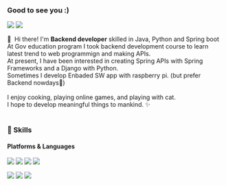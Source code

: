### Good to see you :)
<p>
  <a href="http://britanniae.egloos.com/" target="_blank"><img src="https://img.shields.io/badge/Tech_Blog-DD0B78?style=flat-square&logo=GitHub%20Sponsors&logoColor=white"/></a>
  <a href="mailto:lgs2561480@me.com" target="_blank"><img src="https://img.shields.io/badge/lgs2561480@me.com-EA4335?style=flat-square&logo=icloud&logoColor=white"/></a>
</p>

<p>
  👋&nbsp; Hi there! I'm <b>Backend developer</b> skilled in Java, Python and Spring boot<br/>
  At Gov education program I took backend development course to learn latest trend to web programmign and making APIs.<br/>
  At present, I have been interested in creating Spring APIs with Spring Frameworks and a Django with Python.<br/>
  Sometimes I develop Enbaded SW app with raspberry pi. (but prefer Backend nowdays💖)<br/><br/>
  I enjoy cooking, playing online games, and playing with cat. <br/>
  I hope to develop meaningful things to mankind. ✨ <br/><br/>
</p>

### 💪 Skills
#### Platforms & Languages
<p>
  <img src="https://img.shields.io/badge/Spring-58c528?style=flat-square&logo=Spring&logoColor=white"/>
  <img src="https://img.shields.io/badge/SpringBoot-58c528?style=flat-square&logo=SpringBoot&logoColor=white"/>
  <img src="https://img.shields.io/badge/Django-2c6c10?style=flat-square&logo=Django&logoColor=black"/>
  <img src="https://img.shields.io/badge/AWS-eb871d?style=flat-square&logo=aws&logoColor=black"/>
</p>
<p>
  <img src="https://img.shields.io/badge/Kotlin-0095D5?style=flat-square&logo=Kotlin&logoColor=white"/> 
  <img src="https://img.shields.io/badge/Java-eb871d?style=flat-square&logo=Java&logoColor=white"/>
  <img src="https://img.shields.io/badge/Python-ffd966?style=flat-square&logo=Pyhton&logoColor=white"/>
</p>
